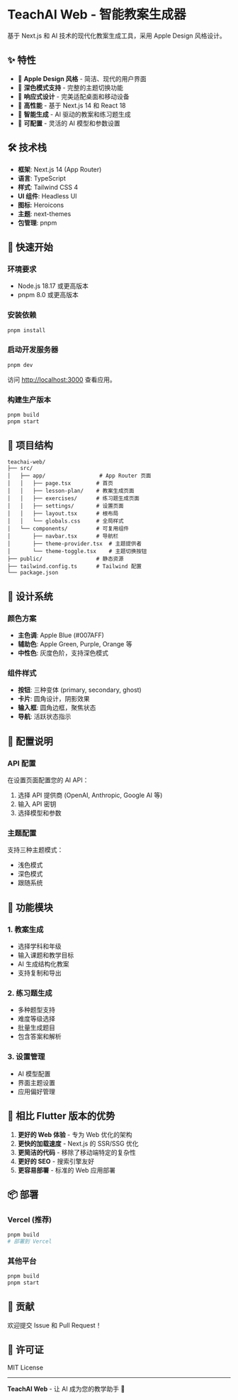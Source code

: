 # TeachAI Web - 智能教案生成器

基于 Next.js 和 AI 技术的现代化教案生成工具，采用 Apple Design 风格设计。

## ✨ 特性

- 🎨 **Apple Design 风格** - 简洁、现代的用户界面
- 🌙 **深色模式支持** - 完整的主题切换功能
- 📱 **响应式设计** - 完美适配桌面和移动设备
- 🚀 **高性能** - 基于 Next.js 14 和 React 18
- 🎯 **智能生成** - AI 驱动的教案和练习题生成
- 🔧 **可配置** - 灵活的 AI 模型和参数设置

## 🛠️ 技术栈

- **框架**: Next.js 14 (App Router)
- **语言**: TypeScript
- **样式**: Tailwind CSS 4
- **UI 组件**: Headless UI
- **图标**: Heroicons
- **主题**: next-themes
- **包管理**: pnpm

## 🚀 快速开始

### 环境要求

- Node.js 18.17 或更高版本
- pnpm 8.0 或更高版本

### 安装依赖

```bash
pnpm install
```

### 启动开发服务器

```bash
pnpm dev
```

访问 [http://localhost:3000](http://localhost:3000) 查看应用。

### 构建生产版本

```bash
pnpm build
pnpm start
```

## 📁 项目结构

```
teachai-web/
├── src/
│   ├── app/                 # App Router 页面
│   │   ├── page.tsx        # 首页
│   │   ├── lesson-plan/    # 教案生成页面
│   │   ├── exercises/      # 练习题生成页面
│   │   ├── settings/       # 设置页面
│   │   ├── layout.tsx      # 根布局
│   │   └── globals.css     # 全局样式
│   └── components/         # 可复用组件
│       ├── navbar.tsx      # 导航栏
│       ├── theme-provider.tsx  # 主题提供者
│       └── theme-toggle.tsx    # 主题切换按钮
├── public/                 # 静态资源
├── tailwind.config.ts      # Tailwind 配置
└── package.json
```

## 🎨 设计系统

### 颜色方案

- **主色调**: Apple Blue (#007AFF)
- **辅助色**: Apple Green, Purple, Orange 等
- **中性色**: 灰度色阶，支持深色模式

### 组件样式

- **按钮**: 三种变体 (primary, secondary, ghost)
- **卡片**: 圆角设计，阴影效果
- **输入框**: 圆角边框，聚焦状态
- **导航**: 活跃状态指示

## 🔧 配置说明

### API 配置

在设置页面配置您的 AI API：

1. 选择 API 提供商 (OpenAI, Anthropic, Google AI 等)
2. 输入 API 密钥
3. 选择模型和参数

### 主题配置

支持三种主题模式：

- 浅色模式
- 深色模式
- 跟随系统

## 📱 功能模块

### 1. 教案生成

- 选择学科和年级
- 输入课题和教学目标
- AI 生成结构化教案
- 支持复制和导出

### 2. 练习题生成

- 多种题型支持
- 难度等级选择
- 批量生成题目
- 包含答案和解析

### 3. 设置管理

- AI 模型配置
- 界面主题设置
- 应用偏好管理

## 🌟 相比 Flutter 版本的优势

1. **更好的 Web 体验** - 专为 Web 优化的架构
2. **更快的加载速度** - Next.js 的 SSR/SSG 优化
3. **更简洁的代码** - 移除了移动端特定的复杂性
4. **更好的 SEO** - 搜索引擎友好
5. **更容易部署** - 标准的 Web 应用部署

## 📦 部署

### Vercel (推荐)

```bash
pnpm build
# 部署到 Vercel
```

### 其他平台

```bash
pnpm build
pnpm start
```

## 🤝 贡献

欢迎提交 Issue 和 Pull Request！

## 📄 许可证

MIT License

---

**TeachAI Web** - 让 AI 成为您的教学助手 🚀
